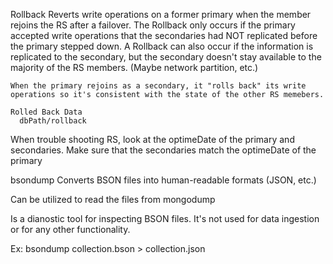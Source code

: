 Rollback
  Reverts write operations on a former primary when the member rejoins the RS after a failover.
    The Rollback only occurs if the primary accepted write operations that the secondaries had NOT replicated before the primary stepped down.
      A Rollback can also occur if the information is replicated to the secondary, but the secondary doesn't stay available to the majority of the RS members.
        (Maybe network partition, etc.)

    When the primary rejoins as a secondary, it "rolls back" its write operations so it's consistent with the state of the other RS memebers.

    Rolled Back Data
      dbPath/rollback

When trouble shooting RS, look at the optimeDate of the primary and secondaries.  Make sure that the secondaries match the optimeDate of the primary

bsondump
  Converts BSON files into human-readable formats (JSON, etc.)

  Can be utilized to read the files from mongodump

  Is a dianostic tool for inspecting BSON files.  It's not used for data ingestion or for any other functionality.

  Ex:
    bsondump collection.bson > collection.json

